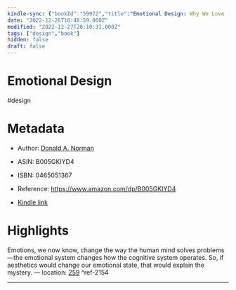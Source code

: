 ```yaml
---
kindle-sync: {"bookId":"59972","title":"Emotional Design: Why We Love (or Hate) Everyday Things","author":"Donald A. Norman","asin":"B005GKIYD4","lastAnnotatedDate":"2012-10-16","bookImageUrl":"https://m.media-amazon.com/images/I/71lsCWwYwKL._SY160.jpg","highlightsCount":1}
date: "2022-12-26T16:48:59.000Z"
modified: "2022-12-27T20:10:31.000Z"
tags: ["design","book"]
hidden: false
draft: false
---
```

# Emotional Design

#design 

# Metadata

* Author: [Donald A. Norman](https://www.amazon.com/Donald-A-Norman/e/B000APP96A/ref=dp_byline_cont_ebooks_1)

* ASIN: B005GKIYD4

* ISBN: 0465051367

* Reference: <https://www.amazon.com/dp/B005GKIYD4>

* [Kindle link](kindle://book?action=open&asin=B005GKIYD4)

# Highlights

Emotions, we now know, change the way the human mind solves problems—the emotional system changes how the cognitive system operates. So, if aesthetics would change our emotional state, that would explain the mystery. — location: [259](kindle://book?action=open&asin=B005GKIYD4&location=259) ^ref-2154

---
